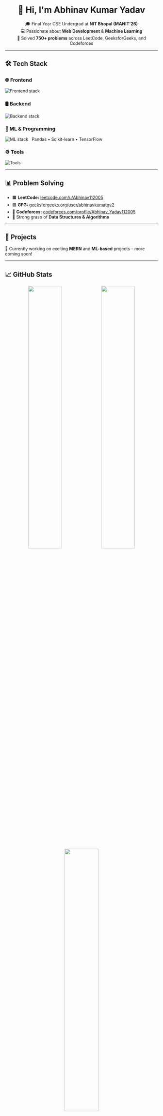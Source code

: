<h1 align="center">👋 Hi, I'm Abhinav Kumar Yadav</h1>

<p align="center">
🎓 Final Year CSE Undergrad at <strong>NIT Bhopal (MANIT'26)</strong><br>
💻 Passionate about <strong>Web Development</strong> & <strong>Machine Learning</strong><br>
🚀 Solved <strong>750+ problems</strong> across LeetCode, GeeksforGeeks, and Codeforces
</p>

---

## 🛠️ Tech Stack

### 🌐 Frontend  
<img src="https://skillicons.dev/icons?i=html,css,js,react,tailwind" alt="Frontend stack" />

### 🛢️ Backend  
<img src="https://skillicons.dev/icons?i=nodejs,express,mongodb" alt="Backend stack" />

### 🤖 ML & Programming  
<img src="https://skillicons.dev/icons?i=python" alt="ML stack" /> &nbsp; Pandas • Scikit-learn • TensorFlow

### ⚙️ Tools  
<img src="https://skillicons.dev/icons?i=git,github,vscode,postman" alt="Tools" />

---

## 📊 Problem Solving

- 🟧 <strong>LeetCode:</strong> [leetcode.com/u/Abhinav112005](https://leetcode.com/u/Abhinav112005/)  
- 🟩 <strong>GFG:</strong> [geeksforgeeks.org/user/abhinavkumatgv2](https://www.geeksforgeeks.org/user/abhinavkumatgv2/)  
- 🔵 <strong>Codeforces:</strong> [codeforces.com/profile/Abhinav_Yadav112005](https://codeforces.com/profile/Abhinav_Yadav112005)  
- 🧠 Strong grasp of <strong>Data Structures & Algorithms</strong>

---

## 📌 Projects

🚧 Currently working on exciting **MERN** and **ML-based** projects – more coming soon!

---

## 📈 GitHub Stats

<p align="center">
  <img src="https://github-readme-stats.vercel.app/api?username=Abhinav112005&show_icons=true&theme=github_dark&hide_title=true" width="47%" />
  <img src="https://github-readme-streak-stats.herokuapp.com/?user=Abhinav112005&theme=github-dark-blue" width="47%" />
</p>

<p align="center">
  <img src="https://github-readme-stats.vercel.app/api/top-langs/?username=Abhinav112005&layout=compact&theme=github_dark" width="47%" />
</p>

---

## 📫 Let's Connect!

- 📧 Email: **abhinavkumaryadav112005@gmail.com**  
- 💼 LinkedIn: [linkedin.com/in/your-link-here](https://www.linkedin.com/) <!-- Replace with your actual LinkedIn URL -->
<!-- - 🌐 Portfolio: [your-portfolio-link.com](https://your-portfolio-link.com) -->

---

<p align="center"><em>“Consistency is what transforms average into excellence.”</em></p>
